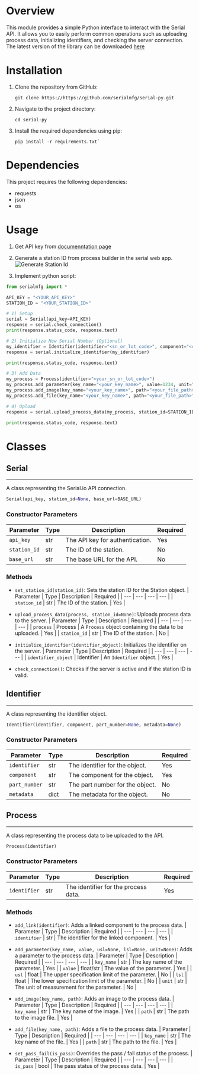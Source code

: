 # Overview

This module provides a simple Python interface to interact with the Serial API. It allows you to easily perform common operations such as uploading process data, initializing identifiers, and checking the server connection. The latest version of the library can be downloaded [here](https://github.com/serialmfg/serial-py)

# Installation

1. Clone the repository from GitHub:
   ```
   git clone https://https://github.com/serialmfg/serial-py.git
   ```
2. Navigate to the project directory:
   ```
   cd serial-py
   ```
3. Install the required dependencies using pip:
   ```
   pip install -r requirements.txt`
   ```

# Dependencies
This project requires the following dependencies:
- requests
- json
- os

# Usage

1. Get API key from [documenntation page](https://api.serial.io/docs/none/#authentication)

2. Generate a station ID from process builder in the serial web app. 
![Generate Station Id](https://xblmulqojemwvkwbkajj.supabase.co/storage/v1/object/public/serial-assets-public/generate_station_id.png)

3. Implement python script: 
```python
from serialmfg import *

API_KEY = "<YOUR_API_KEY>"
STATION_ID = "<YOUR_STATION_ID>"

# 1) Setup
serial = Serial(api_key=API_KEY)
response = serial.check_connection()
print(response.status_code, response.text)

# 2) Initialize New Serial Number (Optional)
my_identifier = Identifier(identifier="<sn_or_lot_code>", component="<component_name>")
response = serial.initialize_identifier(my_identifier)

print(response.status_code, response.text)

# 3) Add Data
my_process = Process(identifier="<your_sn_or_lot_code>")
my_process.add_parameter(key_name="<your_key_name>", value=1234, unit="<your_unit>")
my_process.add_image(key_name="<your_key_name>", path="<your_file_path>")
my_process.add_file(key_name="<your_key_name>", path="<your_file_path>")

# 4) Upload
response = serial.upload_process_data(my_process, station_id=STATION_ID)

print(response.status_code, response.text)
```

# Classes

## **Serial**
***

A class representing the Serial.io API connection.

```python
Serial(api_key, station_id=None, base_url=BASE_URL)
```

### Constructor Parameters
| Parameter | Type | Description | Required |
| --- | --- | --- | --- |
| `api_key` | str | The API key for authentication. | Yes |
| `station_id` | str | The ID of the station. | No |
| `base_url` | str | The base URL for the API. | No |

### Methods
  - `set_station_id(station_id)`: Sets the station ID for the Station object.
    | Parameter | Type | Description | Required |
    | --- | --- | --- | --- |
    | `station_id` | str | The ID of the station. | Yes |

  - `upload_process_data(process, station_id=None)`: Uploads process data to the server.
    | Parameter | Type | Description | Required |
    | --- | --- | --- | --- |
    | `process` | Process | A `Process` object containing the data to be uploaded. | Yes |
    | `station_id` | str | The ID of the station. | No |

  - `initialize_identifier(identifier_object)`: Initializes the identifier on the server.
    | Parameter | Type | Description | Required |
    | --- | --- | --- | --- |
    | `identifier_object` | Identifier | An `Identifier` object. | Yes |

  - `check_connection()`: Checks if the server is active and if the station ID is valid.



## **Identifier**
***

A class representing the identifier object.

```python
Identifier(identifier, component, part_number=None, metadata=None)
```

### Constructor Parameters
| Parameter | Type | Description | Required |
| --- | --- | --- | --- |
| `identifier` | str | The identifier for the object. | Yes |
| `component` | str | The component for the object. | Yes |
| `part_number` | str | The part number for the object. | No |
| `metadata` | dict | The metadata for the object. | No |



## **Process**
***

A class representing the process data to be uploaded to the API.

```python
Process(identifier)
```

### Constructor Parameters
| Parameter | Type | Description | Required |
| --- | --- | --- | --- |
| `identifier` | str | The identifier for the process data. | Yes |

### Methods
- `add_link(identifier)`: Adds a linked component to the process data.
    | Parameter | Type | Description | Required |
    | --- | --- | --- | --- |
    | `identifier` | str | The identifier for the linked component. | Yes |

- `add_parameter(key_name, value, usl=None, lsl=None, unit=None)`: Adds a parameter to the process data.
    | Parameter | Type | Description | Required |
    | --- | --- | --- | --- |
    | `key_name` | str | The key name of the parameter. | Yes |
    | `value` | float/str | The value of the parameter. | Yes |
    | `usl` | float | The upper specification limit of the parameter. | No |
    | `lsl` | float | The lower specification limit of the parameter. | No |
    | `unit` | str | The unit of measurement for the parameter. | No |

- `add_image(key_name, path)`: Adds an image to the process data.
    | Parameter | Type | Description | Required |
    | --- | --- | --- | --- |
    | `key_name` | str | The key name of the image. | Yes |
    | `path` | str | The path to the image file. | Yes |

- `add_file(key_name, path)`: Adds a file to the process data.
    | Parameter | Type | Description | Required |
    | --- | --- | --- | --- |
    | `key_name` | str | The key name of the file. | Yes |
    | `path` | str | The path to the file. | Yes |

- `set_pass_fail(is_pass)`: Overrides the pass / fail status of the process.
    | Parameter | Type | Description | Required |
    | --- | --- | --- | --- |
    | `is_pass` | bool | The pass status of the process data. | Yes |


